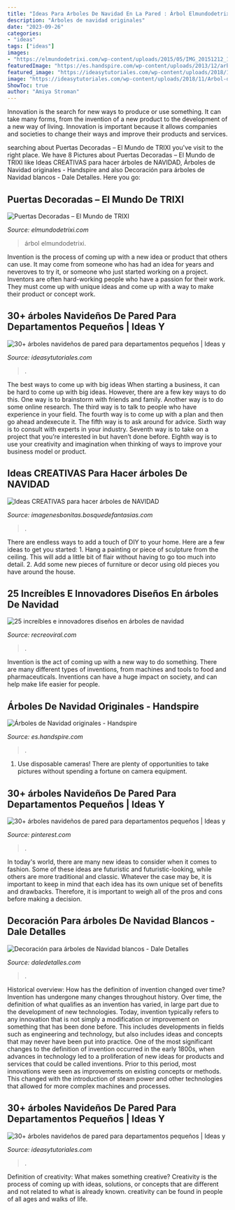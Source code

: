 ```yaml
---
title: "Ideas Para Arboles De Navidad En La Pared : Árbol Elmundodetrixi"
description: "Árboles de navidad originales"
date: "2023-09-26"
categories:
- "ideas"
tags: ["ideas"]
images:
- "https://elmundodetrixi.com/wp-content/uploads/2015/05/IMG_20151212_181119.jpg"
featuredImage: "https://es.handspire.com/wp-content/uploads/2013/12/arbol-de-navidad-original-10.jpg"
featured_image: "https://ideasytutoriales.com/wp-content/uploads/2018/11/Arbol-de-Navidad-para-Pared-02.jpg"
image: "https://ideasytutoriales.com/wp-content/uploads/2018/11/Arbol-de-Navidad-para-Pared-17.jpg"
ShowToc: true
author: "Amiya Stroman"
---
```



Innovation is the search for new ways to produce or use something. It can take many forms, from the invention of a new product to the development of a new way of living. Innovation is important because it allows companies and societies to change their ways and improve their products and services.

	

		
searching about Puertas Decoradas – El Mundo de TRIXI you've visit to the right place. We have 8 Pictures about Puertas Decoradas – El Mundo de TRIXI like Ideas CREATIVAS para hacer árboles de NAVIDAD, Árboles de Navidad originales - Handspire and also Decoración para árboles de Navidad blancos - Dale Detalles. Here you go:
		
    
## Puertas Decoradas – El Mundo De TRIXI

<img loading=lazy src="https://elmundodetrixi.com/wp-content/uploads/2015/05/IMG_20151212_181119.jpg" onerror="this.onerror=null;this.src='https://tse2.mm.bing.net/th?id=OIP.AeZB9CKs8FPurIxvdRc9ngHaJ4&amp;pid=15.1';" alt="Puertas Decoradas – El Mundo de TRIXI">

_Source: elmundodetrixi.com_

>árbol elmundodetrixi. 

	

Invention is the process of coming up with a new idea or product that others can use. It may come from someone who has had an idea for years and neveroves to try it, or someone who just started working on a project. Inventors are often hard-working people who have a passion for their work. They must come up with unique ideas and come up with a way to make their product or concept work.

    
## 30+ árboles Navideños De Pared Para Departamentos Pequeños | Ideas Y

<img loading=lazy src="https://ideasytutoriales.com/wp-content/uploads/2018/11/Arbol-de-Navidad-para-Pared-02.jpg" onerror="this.onerror=null;this.src='https://tse4.mm.bing.net/th?id=OIP.qq_lEcrWELTJqklZVqt13QHaJ3&amp;pid=15.1';" alt="30+ árboles navideños de pared para departamentos pequeños | Ideas y">

_Source: ideasytutoriales.com_

>. 

	

The best ways to come up with big ideas
When starting a business, it can be hard to come up with big ideas. However, there are a few key ways to do this. One way is to brainstorm with friends and family. Another way is to do some online research. The third way is to talk to people who have experience in your field. The fourth way is to come up with a plan and then go ahead andexecute it. The fifth way is to ask around for advice. Sixth way is to consult with experts in your industry. Seventh way is to take on a project that you’re interested in but haven’t done before. Eighth way is to use your creativity and imagination when thinking of ways to improve your business model or product.

    
## Ideas CREATIVAS Para Hacer árboles De NAVIDAD

<img loading=lazy src="https://imagenesbonitas.bosquedefantasias.com/wp-content/uploads/2020/11/ideas-árboles-navidad-6.jpg" onerror="this.onerror=null;this.src='https://tse4.mm.bing.net/th?id=OIP.py303uAd_WJcJkG2HhggEAHaHP&amp;pid=15.1';" alt="Ideas CREATIVAS para hacer árboles de NAVIDAD">

_Source: imagenesbonitas.bosquedefantasias.com_

>. 

	

There are endless ways to add a touch of DIY to your home. Here are a few ideas to get you started: 1. Hang a painting or piece of sculpture from the ceiling. This will add a little bit of flair without having to go too much into detail. 2. Add some new pieces of furniture or decor using old pieces you have around the house.
    
## 25 Increíbles E Innovadores Diseños En árboles De Navidad

<img loading=lazy src="http://www.recreoviral.com/wp-content/uploads/2015/12/Diseños-creativos-e-innovadores-en-árboles-de-navidad-11.jpg" onerror="this.onerror=null;this.src='https://tse1.mm.bing.net/th?id=OIP.D_K7rvq_BQBpwoQDwAyv3gHaMu&amp;pid=15.1';" alt="25 increíbles e innovadores diseños en árboles de navidad">

_Source: recreoviral.com_

>. 

	

Invention is the act of coming up with a new way to do something. There are many different types of inventions, from machines and tools to food and pharmaceuticals. Inventions can have a huge impact on society, and can help make life easier for people.

    
## Árboles De Navidad Originales - Handspire

<img loading=lazy src="https://es.handspire.com/wp-content/uploads/2013/12/arbol-de-navidad-original-10.jpg" onerror="this.onerror=null;this.src='https://tse4.mm.bing.net/th?id=OIP.LReYJjci0gfn5pAlacLlagHaJ4&amp;pid=15.1';" alt="Árboles de Navidad originales - Handspire">

_Source: es.handspire.com_

>. 

	

1. Use disposable cameras! There are plenty of opportunities to take pictures without spending a fortune on camera equipment.

    
## 30+ árboles Navideños De Pared Para Departamentos Pequeños | Ideas Y

<img loading=lazy src="https://i.pinimg.com/736x/68/c2/f5/68c2f51502f6524607e697667f95b362.jpg" onerror="this.onerror=null;this.src='https://tse4.mm.bing.net/th?id=OIP.ozHYA3QS5fC2Dwr1ora2GwHaJP&amp;pid=15.1';" alt="30+ árboles navideños de pared para departamentos pequeños | Ideas y">

_Source: pinterest.com_

>. 

	

In today's world, there are many new ideas to consider when it comes to fashion. Some of these ideas are futuristic and futuristic-looking, while others are more traditional and classic. Whatever the case may be, it is important to keep in mind that each idea has its own unique set of benefits and drawbacks. Therefore, it is important to weigh all of the pros and cons before making a decision.

    
## Decoración Para árboles De Navidad Blancos - Dale Detalles

<img loading=lazy src="https://i1.wp.com/www.daledetalles.com/wp-content/uploads/2016/11/decoracion-para-arbol-de-navidad-blanco19.jpg" onerror="this.onerror=null;this.src='https://tse4.mm.bing.net/th?id=OIP.ic80oIBxCjfvPDC4zhZhyAHaLG&amp;pid=15.1';" alt="Decoración para árboles de Navidad blancos - Dale Detalles">

_Source: daledetalles.com_

>. 

	

Historical overview: How has the definition of invention changed over time?
Invention has undergone many changes throughout history. Over time, the definition of what qualifies as an invention has varied, in large part due to the development of new technologies. Today, invention typically refers to any innovation that is not simply a modification or improvement on something that has been done before. This includes developments in fields such as engineering and technology, but also includes ideas and concepts that may never have been put into practice.
One of the most significant changes to the definition of invention occurred in the early 1800s, when advances in technology led to a proliferation of new ideas for products and services that could be called inventions. Prior to this period, most innovations were seen as improvements on existing concepts or methods. This changed with the introduction of steam power and other technologies that allowed for more complex machines and processes.

    
## 30+ árboles Navideños De Pared Para Departamentos Pequeños | Ideas Y

<img loading=lazy src="https://ideasytutoriales.com/wp-content/uploads/2018/11/Arbol-de-Navidad-para-Pared-17.jpg" onerror="this.onerror=null;this.src='https://tse4.mm.bing.net/th?id=OIP.WpKKS1-eLuZIkTB5D2GiUgHaJ4&amp;pid=15.1';" alt="30+ árboles navideños de pared para departamentos pequeños | Ideas y">

_Source: ideasytutoriales.com_

>. 

	

Definition of creativity: What makes something creative?
Creativity is the process of coming up with ideas, solutions, or concepts that are different and not related to what is already known. creativity can be found in people of all ages and walks of life.

